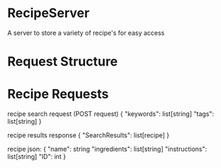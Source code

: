 # RecipeServer
A server to store a variety of recipe's for easy access

# Request Structure

# Recipe Requests

recipe search request (POST request)
{
    "keywords": list[string]
    "tags": list[string]
}

recipe results response
{
    "SearchResults": list[recipe]
}

recipe json:
{
    "name": string
    "ingredients": list[string]
    "instructions": list[string]
    "ID": int
}